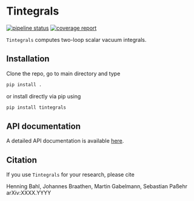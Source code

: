 # Tintegrals

[![pipeline status](https://gitlab.com/anybsm/anybsm/badges/main/pipeline.svg)](https://gitlab.com/anybsm/anybsm/commits/main) 
[![coverage report](https://gitlab.com/anybsm/anybsm/badges/main/coverage.svg)](https://gitlab.com/anybsm/anybsm/commits/main)

`Tintegrals` computes two-loop scalar vacuum integrals.

## Installation

Clone the repo, go to main directory and type
```bash
pip install .
```
or install directly via pip using
```bash
pip install tintegrals
```

## API documentation

A detailed API documentation is available [here](https://anybsm.gitlab.io/tint).


## Citation

If you use `Tintegrals` for your research, please cite

Henning Bahl, Johannes Braathen, Martin Gabelmann, Sebastian Paßehr
arXiv:XXXX.YYYY